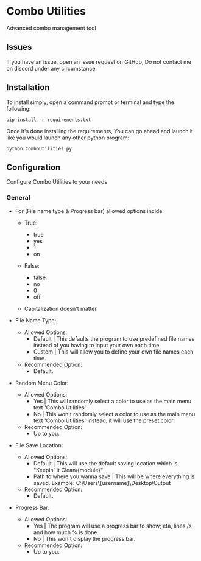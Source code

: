 # Combo Utilities
Advanced combo management tool
## Issues
If you have an issue, open an issue request on GitHub, Do not contact me on discord under any circumstance.

## Installation
To install simply, open a command prompt or terminal and type the following:
```
pip install -r requirements.txt
```
Once it's done installing the requirements, You can go ahead and launch it like you would launch any other python program:
```
python ComboUtilities.py
```
## Configuration
Configure Combo Utilities to your needs
### General

   
   * For (File name type & Progress bar) allowed options inclde:
     * True:
       * true
       * yes
       * 1
       * on
     * False:
       * false
       * no
       * 0
       * off
     
     * Capitalization doesn't matter.

  * File Name Type:
     * Allowed Options:
        * Default | This defaults the program to use predefined file names instead of you having to input your own each time.
        * Custom  | This will allow you to define your own file names each time.
     * Recommended Option:
        * Default.

  * Random Menu Color:
     * Allowed Options:
        * Yes | This will randomly select a color to use as the main menu text 'Combo Utilities'
        * No  | This won't randomly select a color to use as the main menu text 'Combo Utilities' instead, it will use the preset color.
     * Recommended Option:
        * Up to you.

  * File Save Location: 
     * Allowed Options:
        * Default                      | This will use the default saving location which is "Keepin' It Clean\\{module}"
        * Path to where you wanna save | This will be where everything is saved. Example: C:\Users\\{username}\Desktop\Output
     * Recommended Option:
        * Default.

  * Progress Bar:
     * Allowed Options:
        * Yes | The program will use a progress bar to show; eta, lines /s and how much % is done.
        * No  | This won't display the progress bar.
     * Recommended Option:
        * Up to you.
